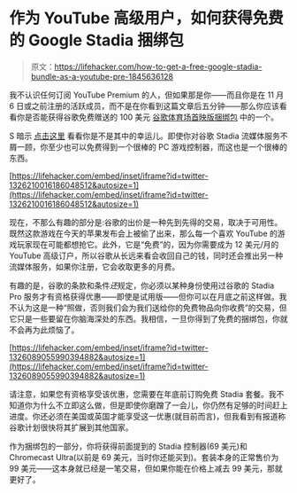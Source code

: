 # 作为 YouTube 高级用户，如何获得免费的 Google Stadia 捆绑包

> 原文：<https://lifehacker.com/how-to-get-a-free-google-stadia-bundle-as-a-youtube-pre-1845636128>

我不认识任何订阅 YouTube Premium 的人，但如果那是你——而且你是在 11 月 6 日或之前注册的活跃成员，而不是在你看到这篇文章后五分钟——那么你应该看看你是否能获得谷歌免费赠送的 100 美元 [谷歌体育场首映版捆绑包](https://store.google.com/us/product/stadia) 中的一个。



S 暗示 [点击这里](https://stadia.google.com/SdFGljSduV5z) 看看你是不是其中的幸运儿。即使你对谷歌 Stadia 流媒体服务不屑一顾，你至少也可以免费得到一个很棒的 PC 游戏控制器，而这也是一个很棒的东西。

 [https://lifehacker.com/embed/inset/iframe?id=twitter-1326210016186048512&autosize=1](https://lifehacker.com/embed/inset/iframe?id=twitter-1326210016186048512&autosize=1) 

现在，不那么有趣的部分是:谷歌的出价是一种先到先得的交易，取决于可用性。既然这款游戏在今天的苹果发布会上被偷了出来，那么每一个喜欢 YouTube 的游戏玩家现在可能都想抢它。此外，它是“免费”的，因为你需要成为 12 美元/月的 YouTube 高级订户，所以谷歌从长远来看会收回自己的钱，同时还会推出另一种流媒体服务，如果你注册，它会收取更多的月费。

有趣的是，谷歌的条款和条件*还*规定，你必须以某种身份使用过谷歌的 Stadia Pro 服务才有资格获得优惠——即使是试用版——但你可以在月底之前这样做。我不认为这是一种“照做，否则我们会为我们送给你的免费物品向你收费”的交易，但它只是一些要留在你脑海深处的东西。我相信，一旦你得到了免费的捆绑包，你就不会再为此烦恼了。

 [https://lifehacker.com/embed/inset/iframe?id=twitter-1326089055990394882&autosize=1](https://lifehacker.com/embed/inset/iframe?id=twitter-1326089055990394882&autosize=1) 

请注意，如果您有资格享受该优惠，您需要在年底前订购免费 Stadia 套餐。我不知道你为什么不立即这么做，但是即使你磨蹭了一会儿，你仍然有足够的时间赶上进度。你还必须在美国或英国才能享受这一优惠(就目前而言)，但我看到有报道称谷歌计划很快将其扩展到其他国家。

作为捆绑包的一部分，你将获得前面提到的 Stadia 控制器(69 美元)和 Chromecast Ultra(以前是 69 美元，当时你还能买到)。套装本身的正常售价为 99 美元——这本身就已经是一笔交易，但如果你能在价格上减去 99 美元，那就更好了。